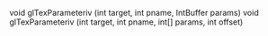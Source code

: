 void glTexParameteriv (int target, int pname, IntBuffer params)
void glTexParameteriv (int target, int pname, int[] params, int offset)
